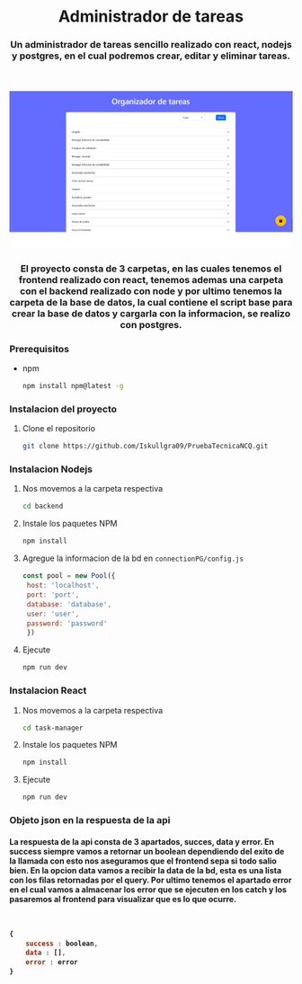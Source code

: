 ﻿<h1 align="center">Administrador de tareas</h1>

  <h3 align="center">
    Un administrador de tareas sencillo realizado con react, nodejs y postgres, en el cual podremos crear, editar y eliminar tareas.
    <p>
    <br />

![Imagen del producto][product-screenshot]

<h3 align="center">
        El proyecto consta de 3 carpetas, en las cuales tenemos el frontend realizado con react, tenemos ademas una carpeta con el backend realizado con node y por ultimo tenemos la carpeta de la base de datos, la cual contiene el script base para crear la base de datos y cargarla con la informacion, se realizo con postgres.
        <br />

### Prerequisitos

* npm
  ```sh
  npm install npm@latest -g
  ```

### Instalacion del proyecto

1. Clone el repositorio
   ```sh
   git clone https://github.com/Iskullgra09/PruebaTecnicaNCQ.git
   ```

### Instalacion Nodejs

1. Nos movemos a la carpeta respectiva 
   ```sh
   cd backend
   ```
2. Instale los paquetes NPM 
   ```sh
   npm install
   ```
3. Agregue la informacion de la bd en `connectionPG/config.js`
   ```js
   const pool = new Pool({
    host: 'localhost',
    port: 'port',
    database: 'database',
    user: 'user',
    password: 'password'
    })
   ```
4. Ejecute 
   ```sh
   npm run dev
   ```

### Instalacion React

1. Nos movemos a la carpeta respectiva 
   ```sh
   cd task-manager
   ```
2. Instale los paquetes NPM 
   ```sh
   npm install
   ```
3. Ejecute 
   ```sh
   npm run dev
   ```

### Objeto json en la respuesta de la api

<h4>
    La respuesta de la api consta de 3 apartados, succes, data y error. En success siempre vamos a retornar un boolean dependiendo del exito de la llamada con esto nos aseguramos que el frontend sepa si todo salio bien. En la opcion data vamos a recibir la data de la bd, esta es una lista con los filas retornadas por el query. Por ultimo tenemos el apartado error en el cual vamos a almacenar los error que se ejecuten en los catch y los pasaremos al frontend para visualizar que es lo que ocurre.
    <p>
    <br />

```js
{
    success : boolean, 
    data : [], 
    error : error
}
```

[product-screenshot]: images/screenshot.jpg

